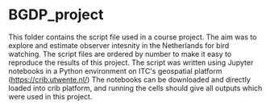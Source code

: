 # BGDP_project
This folder contains the script file used in a course project. The aim was to explore and estimate observer intesnity in the Netherlands for bird watching. The script files are ordered by number to make it easy to reproduce the results of this project.
The script was written using Jupyter notebooks in a Python environment on ITC's geospatial platform (https://crib.utwente.nl/)
The notebooks can be downloaded and directly loaded into crib platform, and running the cells should give all outputs which were used in this project.
